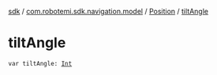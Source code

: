 [sdk](../../index.md) / [com.robotemi.sdk.navigation.model](../index.md) / [Position](index.md) / [tiltAngle](./tilt-angle.md)

# tiltAngle

`var tiltAngle: `[`Int`](https://kotlinlang.org/api/latest/jvm/stdlib/kotlin/-int/index.html)